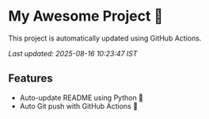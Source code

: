 # My Awesome Project 🚀

This project is automatically updated using GitHub Actions.

_Last updated: 2025-08-16 10:23:47 IST_

## Features
- Auto-update README using Python 🐍
- Auto Git push with GitHub Actions 🤖
